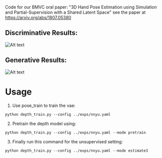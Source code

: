 Code for our BMVC oral paper: "3D Hand Pose Estimation using Simulation and Partial-Supervision with a Shared Latent Space"  see the paper at https://arxiv.org/abs/1807.05380


## Discriminative Results:
![Alt text](/img/dis_icvl.gif?raw=true "ICVL")

## Generative Results:
![Alt text](/img/walk_nyu.gif?raw=true "NYU")



#  Usage
1. Use pose_train to train the vae: 
```
python depth_train.py --config ../exps/nnyu.yaml
```

2. Pretrain the depth model using: 
```
python depth_train.py --config ../exps/nnyu.yaml --mode pretrain
```

3. Finally run this command for the unsupervised setting: 
```
python depth_train.py --config ../exps/nnyu.yaml --mode estimate3
```


